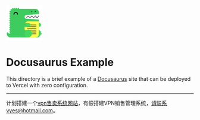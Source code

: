 ![Docusaurus Logo](https://github.com/vercel/vercel/blob/main/packages/frameworks/logos/docusaurus.svg)

# Docusaurus Example

This directory is a brief example of a [Docusaurus](https://docusaurus.io/) site that can be deployed to Vercel with zero configuration.

---

计划搭建一个[vpn售卖系统网站](https://gaosu.biz)，有偿搭建VPN销售管理系统，请联系vyes@hotmail.com。
